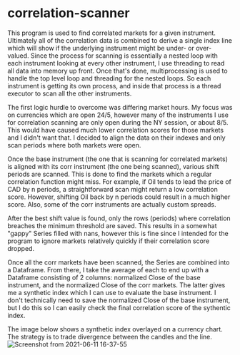 # correlation-scanner
This program is used to find correlated markets for a given instrument. Ultimately all of the correlation data is combined to derive a single index line which will show if the underlying instrument might be under- or over-valued.  Since the process for scanning is essentially a nested loop with each instrument looking at every other instrument, I use threading to read all data into memory up front.  Once that's done, multiprocessing is used to handle the top level loop and threading for the nested loops.  So each instrument is getting its own process, and inside that process is a thread executor to scan all the other instruments.  

The first logic hurdle to overcome was differing market hours.  My focus was on currencies which are open 24/5, however many of the instruments I use for correlation scanning are only open during the NY session, or about 8/5.  This would have caused much lower correlation scores for those markets and I didn't want that. I decided to align the data on their indexes and only scan periods where both markets were open. 

Once the base instrument (the one that is scanning for correlated markets) is aligned with its corr instrument (the one being scanned), various shift periods are scanned. This is done to find the markets which a regular correlation function might miss.  For example, if Oil tends to lead the price of CAD by n periods, a straightforward scan might return a low correlation score.  However, shifting Oil back by n periods could result in a much higher score.  Also, some of the corr instruments are actually custom spreads.

After the best shift value is found, only the rows (periods) where correlation breaches the minimum threshold are saved. This results in a somewhat "gappy" Series filled with nans, however this is fine since I intended for the program to ignore markets relatively quickly if their correlation score dropped.

Once all the corr markets have been scanned, the Series are combined into a Dataframe. From there, I take the average of each to end up with a Dataframe consisting of 2 columns: normalized Close of the base instrument, and the normalized Close of the corr markets. The latter gives me a synthetic index which I can use to evaluate the base instrument.  I don't technically need to save the normalized Close of the base instrument, but I do this so I can easily check the final correlation score of the sythentic index.

The image below shows a synthetic index overlayed on a currency chart.  The strategy is to trade divergence between the candles and the line.
![Screenshot from 2021-06-11 16-37-55](https://user-images.githubusercontent.com/62268115/121751350-8d273800-cad3-11eb-9c96-67d79f85c121.png)

